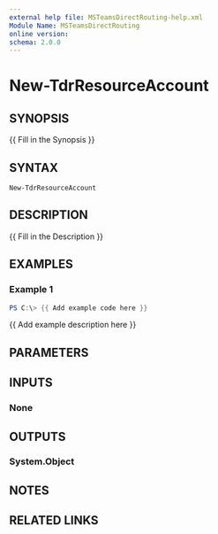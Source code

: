 ```yaml
---
external help file: MSTeamsDirectRouting-help.xml
Module Name: MSTeamsDirectRouting
online version:
schema: 2.0.0
---
```


# New-TdrResourceAccount

## SYNOPSIS
{{ Fill in the Synopsis }}

## SYNTAX

```
New-TdrResourceAccount
```

## DESCRIPTION
{{ Fill in the Description }}

## EXAMPLES

### Example 1
```powershell
PS C:\> {{ Add example code here }}
```

{{ Add example description here }}

## PARAMETERS

## INPUTS

### None

## OUTPUTS

### System.Object
## NOTES

## RELATED LINKS

